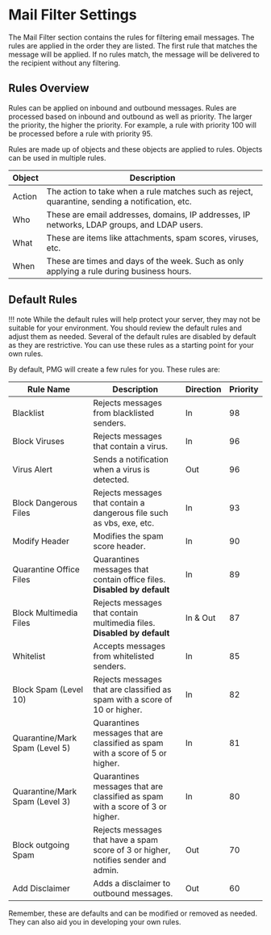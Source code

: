 # Mail Filter Settings

The Mail Filter section contains the rules for filtering email messages. The rules are applied in the order they are listed. The first rule that matches the message will be applied. If no rules match, the message will be delivered to the recipient without any filtering.

## Rules Overview

Rules can be applied on inbound and outbound messages. Rules are processed based on inbound and outbound as well as priority. The larger the priority, the higher the priority. For example, a rule with priority 100 will be processed before a rule with priority 95. 

Rules are made up of objects and these objects are applied to rules. Objects can be used in multiple rules.

| Object | Description |
| ------ | ----------- |
| Action | The action to take when a rule matches such as reject, quarantine, sending a notification, etc. |
| Who    | These are email addresses, domains, IP addresses, IP networks, LDAP groups, and LDAP users. |
| What   | These are items like attachments, spam scores, viruses, etc. |
| When   | These are times and days of the week. Such as only applying a rule during business hours. |

## Default Rules

!!! note
    While the default rules will help protect your server, they may not be suitable for your environment. You should review the default rules and adjust them as needed. Several of the default rules are disabled by default as they are restrictive. You can use these rules as a starting point for your own rules.

By default, PMG will create a few rules for you. These rules are:

| Rule Name | Description | Direction | Priority | 
| --------- | ----------- | -------- | -------- |
| Blacklist | Rejects messages from blacklisted senders. | In | 98 |
| Block Viruses | Rejects messages that contain a virus. | In | 96 |
| Virus Alert   | Sends a notification when a virus is detected. | Out | 96 |
| Block Dangerous Files | Rejects messages that contain a dangerous file such as vbs, exe, etc. | In | 93 |
| Modify Header | Modifies the spam score header. | In | 90 |
| Quarantine Office Files | Quarantines messages that contain office files. **Disabled by default** | In | 89 |
| Block Multimedia Files | Rejects messages that contain multimedia files. **Disabled by default** | In & Out | 87 |
| Whitelist | Accepts messages from whitelisted senders. | In | 85 |
| Block Spam (Level 10) | Rejects messages that are classified as spam with a score of 10 or higher. | In | 82 |
| Quarantine/Mark Spam (Level 5) | Quarantines messages that are classified as spam with a score of 5 or higher. | In | 81 |
| Quarantine/Mark Spam (Level 3) | Quarantines messages that are classified as spam with a score of 3 or higher. | In | 80 |
| Block outgoing Spam | Rejects messages that have a spam score of 3 or higher, notifies sender and admin. | Out | 70 |
| Add Disclaimer | Adds a disclaimer to outbound messages. | Out | 60 |

Remember, these are defaults and can be modified or removed as needed. They can also aid you in developing your own rules. 

